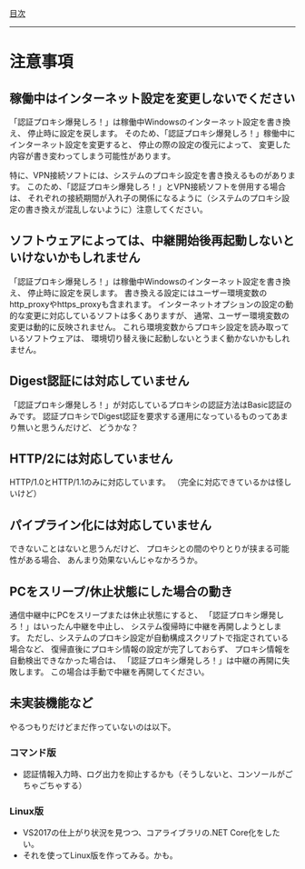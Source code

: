 [目次](Index.md)

---

# 注意事項

## 稼働中はインターネット設定を変更しないでください

「認証プロキシ爆発しろ！」は稼働中Windowsのインターネット設定を書き換え、
停止時に設定を戻します。
そのため、「認証プロキシ爆発しろ！」稼働中にインターネット設定を変更すると、
停止の際の設定の復元によって、
変更した内容が書き変わってしまう可能性があります。

特に、VPN接続ソフトには、システムのプロキシ設定を書き換えるものがあります。
このため、「認証プロキシ爆発しろ！」とVPN接続ソフトを併用する場合は、
それぞれの接続期間が入れ子の関係になるように（システムのプロキシ設定の書き換えが混乱しないように）注意してください。

## ソフトウェアによっては、中継開始後再起動しないといけないかもしれません

「認証プロキシ爆発しろ！」は稼働中Windowsのインターネット設定を書き換え、
停止時に設定を戻します。
書き換える設定にはユーザー環境変数のhttp_proxyやhttps_proxyも含まれます。
インターネットオプションの設定の動的な変更に対応しているソフトは多くありますが、
通常、ユーザー環境変数の変更は動的に反映されません。
これら環境変数からプロキシ設定を読み取っているソフトウェアは、
環境切り替え後に起動しないとうまく動かないかもしれません。

## Digest認証には対応していません

「認証プロキシ爆発しろ！」が対応しているプロキシの認証方法はBasic認証のみです。
認証プロキシでDigest認証を要求する運用になっているものってあまり無いと思うんだけど、
どうかな？

## HTTP/2には対応していません

HTTP/1.0とHTTP/1.1のみに対応しています。
（完全に対応できているかは怪しいけど）

## パイプライン化には対応していません

できないことはないと思うんだけど、
プロキシとの間のやりとりが挟まる可能性がある場合、
あんまり効果ないんじゃなかろうか。

## PCをスリープ/休止状態にした場合の動き

通信中継中にPCをスリープまたは休止状態にすると、
「認証プロキシ爆発しろ！」はいったん中継を中止し、
システム復帰時に中継を再開しようとします。
ただし、システムのプロキシ設定が自動構成スクリプトで指定されている場合など、
復帰直後にプロキシ情報の設定が完了しておらず、
プロキシ情報を自動検出できなかった場合は、
「認証プロキシ爆発しろ！」は中継の再開に失敗します。
この場合は手動で中継を再開してください。

## 未実装機能など

やるつもりだけどまだ作っていないのは以下。

### コマンド版

* 認証情報入力時、ログ出力を抑止するかも（そうしないと、コンソールがごちゃごちゃする）

### Linux版

* VS2017の仕上がり状況を見つつ、コアライブラリの.NET Core化をしたい。
* それを使ってLinux版を作ってみる。かも。
